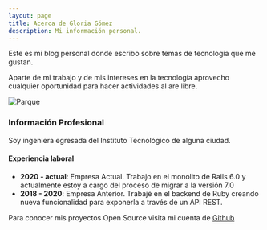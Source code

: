 ```yaml
---
layout: page
title: Acerca de Gloria Gómez
description: Mi información personal.
---
```


Este es mi blog personal donde escribo sobre temas de tecnología que me gustan.

Aparte de mi trabajo y de mis intereses en la tecnología aprovecho cualquier oportunidad para hacer actividades al are libre.

![Parque](<%= relative_url('/images/fotografia.jpg') %>)

### Información Profesional

Soy ingeniera egresada del Instituto Tecnológico de alguna ciudad.

#### Experiencia laboral

- **2020 - actual**: Empresa Actual. Trabajo en el monolito de Rails 6.0 y actualmente estoy a cargo del proceso de migrar a la versión 7.0
- **2018 - 2020**:   Empresa Anterior. Trabajé en el backend de Ruby creando nueva funcionalidad para exponerla a través de un API REST.

Para conocer mis proyectos Open Source visita mi cuenta de [Github](https://github.com)
